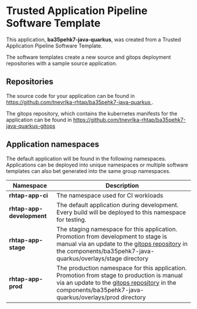 # Trusted Application Pipeline Software Template

This application, **ba35pehk7-java-quarkus**, was created from a Trusted Application Pipeline Software Template.

The software templates create a new source and gitops deployment repositories with a sample source application. 

## Repositories

The source code for your application can be found in [https://github.com/tnevrlka-rhtap/ba35pehk7-java-quarkus ](https://github.com/tnevrlka-rhtap/ba35pehk7-java-quarkus ).
 
The gitops repository, which contains the kubernetes manifests for the application can be found in 
[https://github.com/tnevrlka-rhtap/ba35pehk7-java-quarkus-gitops ](https://github.com/tnevrlka-rhtap/ba35pehk7-java-quarkus-gitops ) 

## Application namespaces 

The default application will be found in the following namespaces. Applications can be deployed into unique namespaces or multiple software templates can also bet generated into the same group namespaces.  

|  Namespace   |  Description   |  
| -------- | -------- |
| **rhtap-app-ci** | The namespace used for CI workloads |
| **rhtap-app-development** | The default application during development. Every build will be deployed to this namespace for testing. |
| **rhtap-app-stage** | The staging namespace for this application. Promotion from development to stage is manual via an update to the [gitops repository](https://github.com/tnevrlka-rhtap/ba35pehk7-java-quarkus-gitops ) in the components/ba35pehk7-java-quarkus/overlays/stage directory |
| **rhtap-app-prod** | The production namespace for this application. Promotion from stage to production is manual via an update to the [gitops repository](https://github.com/tnevrlka-rhtap/ba35pehk7-java-quarkus-gitops ) in the components/ba35pehk7-java-quarkus/overlays/prod directory |
